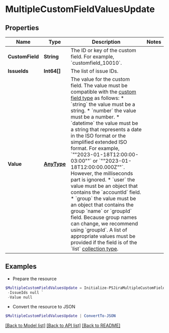 # MultipleCustomFieldValuesUpdate
## Properties

Name | Type | Description | Notes
------------ | ------------- | ------------- | -------------
**CustomField** | **String** | The ID or key of the custom field. For example, &#x60;customfield_10010&#x60;. | 
**IssueIds** | **Int64[]** | The list of issue IDs. | 
**Value** | [**AnyType**](.md) | The value for the custom field. The value must be compatible with the [custom field type](https://developer.atlassian.com/platform/forge/manifest-reference/modules/jira-custom-field/#data-types) as follows:   *  &#x60;string&#x60; the value must be a string.  *  &#x60;number&#x60; the value must be a number.  *  &#x60;datetime&#x60; the value must be a string that represents a date in the ISO format or the simplified extended ISO format. For example, &#x60;&quot;&quot;2023-01-18T12:00:00-03:00&quot;&quot;&#x60; or &#x60;&quot;&quot;2023-01-18T12:00:00.000Z&quot;&quot;&#x60;. However, the milliseconds part is ignored.  *  &#x60;user&#x60; the value must be an object that contains the &#x60;accountId&#x60; field.  *  &#x60;group&#x60; the value must be an object that contains the group &#x60;name&#x60; or &#x60;groupId&#x60; field. Because group names can change, we recommend using &#x60;groupId&#x60;.  A list of appropriate values must be provided if the field is of the &#x60;list&#x60; [collection type](https://developer.atlassian.com/platform/forge/manifest-reference/modules/jira-custom-field/#collection-types). | 

## Examples

- Prepare the resource
```powershell
$MultipleCustomFieldValuesUpdate = Initialize-PSJiraMultipleCustomFieldValuesUpdate  -CustomField null `
 -IssueIds null `
 -Value null
```

- Convert the resource to JSON
```powershell
$MultipleCustomFieldValuesUpdate | ConvertTo-JSON
```

[[Back to Model list]](../README.md#documentation-for-models) [[Back to API list]](../README.md#documentation-for-api-endpoints) [[Back to README]](../README.md)

